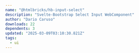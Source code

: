 ```yaml
---
name: "@htmlbricks/hb-input-select"
description: "Svelte-Bootstrap Select Input WebComponent"
author: "Dario Caruso"
downloads: 22
dependents: 3
updated: "2025-03-09T03:10:30.821Z"
tags: 
  - ui
---
```

